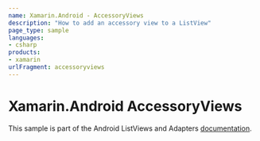 ```yaml
---
name: Xamarin.Android - AccessoryViews
description: "How to add an accessory view to a ListView"
page_type: sample
languages:
- csharp
products:
- xamarin
urlFragment: accessoryviews
---
```

# Xamarin.Android AccessoryViews

This sample is part of the Android ListViews and Adapters [documentation](https://docs.microsoft.com/xamarin/android/user-interface/layouts/list-view/).
